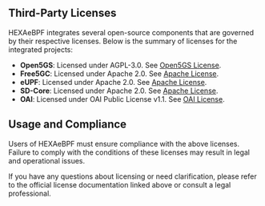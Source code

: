 ## Third-Party Licenses

HEXAeBPF integrates several open-source components that are governed by their respective licenses. Below is the summary of licenses for the integrated projects:

- **Open5GS**: Licensed under AGPL-3.0. See [Open5GS License](https://github.com/open5gs/open5gs/blob/main/LICENSE).
- **Free5GC**: Licensed under Apache 2.0. See [Apache License](https://github.com/free5gc/free5gc/blob/main/LICENSE).
- **eUPF**: Licensed under Apache 2.0. See [Apache License](https://github.com/edgecomllc/eupf/blob/main/LICENSE).
- **SD-Core**: Licensed under Apache 2.0. See [Apache License](https://github.com/omec-project/sdcore-docs/tree/main/LICENSES).
- **OAI**: Licensed under OAI Public License v1.1. See [OAI License](https://openairinterface.org/legal/oai-public-license/).



## **Usage and Compliance**
Users of HEXAeBPF must ensure compliance with the above licenses. Failure to comply with the conditions of these licenses may result in legal and operational issues.

If you have any questions about licensing or need clarification, please refer to the official license documentation linked above or consult a legal professional.

